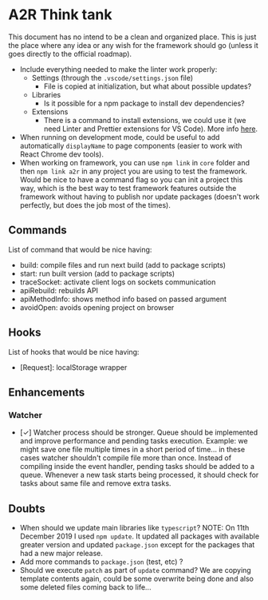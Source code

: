 # A2R Think tank

This document has no intend to be a clean and organized place. This is just the place where any idea or any wish for the framework should go (unless it goes directly to the official roadmap).

- Include everything needed to make the linter work properly:
  - Settings (through the `.vscode/settings.json` file)
    - File is copied at initialization, but what about possible updates?
  - Libraries
    - Is it possible for a npm package to install dev dependencies?
  - Extensions
    - There is a command to install extensions, we could use it (we need Linter and Prettier extensions for VS Code). More info [here](https://code.visualstudio.com/docs/editor/extension-gallery#_command-line-extension-management).
- When running on development mode, could be useful to add automatically `displayName` to page components (easier to work with React Chrome dev tools).
- When working on framework, you can use `npm link` in `core` folder and then `npm link a2r` in any project you are using to test the framework. Would be nice to have a command flag so you can init a project this way, which is the best way to test framework features outside the framework without having to publish nor update packages (doesn't work perfectly, but does the job most of the times).

## Commands

List of command that would be nice having:

- build: compile files and run next build (add to package scripts)
- start: run built version (add to package scripts)
- traceSocket: activate client logs on sockets communication
- apiRebuild: rebuilds API
- apiMethodInfo: shows method info based on passed argument
- avoidOpen: avoids opening project on browser

## Hooks

List of hooks that would be nice having:

- [Request]: localStorage wrapper

## Enhancements

### Watcher

- [✓] Watcher process should be stronger. Queue should be implemented and improve performance and pending tasks execution. Example: we might save one file multiple times in a short period of time... in these cases watcher shouldn't compile file more than once. Instead of compiling inside the event handler, pending tasks should be added to a queue. Whenever a new task starts being processed, it should check for tasks about same file and remove extra tasks.

## Doubts

- When should we update main libraries like `typescript`? NOTE: On 11th December 2019 I used `npm update`. It updated all packages with available greater version and updated `package.json` except for the packages that had a new major release.
- Add more commands to `package.json` (test, etc) ?
- Should we execute `patch` as part of `update` command? We are copying template contents again, could be some overwrite being done and also some deleted files coming back to life...
